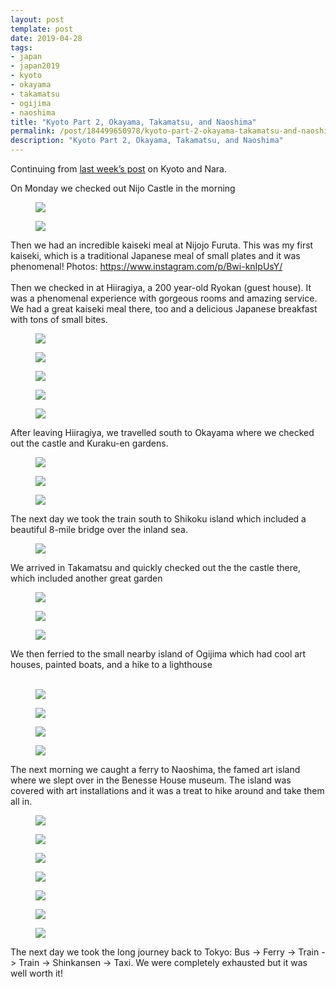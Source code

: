 ```yaml
---
layout: post
template: post
date: 2019-04-28
tags:
- japan
- japan2019
- kyoto
- okayama
- takamatsu
- ogijima
- naoshima
title: "Kyoto Part 2, Okayama, Takamatsu, and Naoshima"
permalink: /post/184499650978/kyoto-part-2-okayama-takamatsu-and-naoshima
description: "Kyoto Part 2, Okayama, Takamatsu, and Naoshima"
---
```

<p>Continuing from <a href="https://blog.randylubin.com/post/184340198883/kyoto-nara">last week’s post</a>&nbsp;on Kyoto and Nara.&nbsp;</p><p>On Monday we checked out Nijo Castle in the morning<br></p><figure data-orig-width="1024" data-orig-height="1024" class="tmblr-full"><img src="/images/c41f50c2b339dba04f4fa1dce1c65041d76c470791fbd7447428aa55ae54be37.png" data-orig-width="1024" data-orig-height="1024"></figure><figure data-orig-width="1024" data-orig-height="1024" class="tmblr-full"><img src="/images/4305ee2278f65f990e973ad5f000dc6eabac453750a16ee80d212ebca8c5c0f5.png" data-orig-width="1024" data-orig-height="1024"></figure><p>Then we had an incredible kaiseki meal at Nijojo Furuta. This was my first kaiseki, which is a traditional Japanese meal of small plates and it was phenomenal! Photos:&nbsp;<a href="https://www.instagram.com/p/Bwi-knIpUsY/">https://www.instagram.com/p/Bwi-knIpUsY/</a><br><br>Then we checked in at Hiiragiya, a 200 year-old Ryokan (guest house). It was a phenomenal experience with gorgeous rooms and amazing service. We had a great kaiseki meal there, too and a delicious Japanese breakfast with tons of small bites.<br></p><figure data-orig-width="1024" data-orig-height="1024" class="tmblr-full"><img src="/images/a758d5df132e6bf102ec0efd8c0d3aed6352fcee003f103c61fd3a477434ac5e.png" data-orig-width="1024" data-orig-height="1024"></figure><figure data-orig-width="1024" data-orig-height="1024" class="tmblr-full"><img src="/images/5b1dc20258724774fc97405035832de856b97e3fc0a588ce142d7b81dd74a91d.png" data-orig-width="1024" data-orig-height="1024"></figure><figure data-orig-width="1024" data-orig-height="1024" class="tmblr-full"><img src="/images/72118507c10e9cb588dfba2c5a33660d983655c19b129943ffbb080d8fbbda9d.png" data-orig-width="1024" data-orig-height="1024"></figure><figure data-orig-width="1024" data-orig-height="1024" class="tmblr-full"><img src="/images/1c3c23c1794247aaaf98ea72389e97f1369dc721b995338565dc5008ef807b22.png" data-orig-width="1024" data-orig-height="1024"></figure><figure data-orig-width="1024" data-orig-height="1024" class="tmblr-full"><img src="/images/8ea85683fe2331338ac77da5965bcdf0882f923f6305bef513f4eccae8ca7112.png" data-orig-width="1024" data-orig-height="1024"></figure><p>After leaving Hiiragiya, we travelled south to Okayama where we checked out the castle and Kuraku-en gardens.<br></p><figure class="tmblr-full" data-orig-height="1024" data-orig-width="1024"><img src="/images/904f096b011ced7b8a85b9f70ae8d79d948105a31582a736a2e27001adca3403.png" data-orig-height="1024" data-orig-width="1024"></figure><figure class="tmblr-full" data-orig-height="1024" data-orig-width="1024"><img src="/images/5c41489ad2a2c4e7dc7f75a78182bff492872d0deff3d8672df0cb7c939ae25e.png" data-orig-height="1024" data-orig-width="1024"></figure><figure class="tmblr-full" data-orig-height="1024" data-orig-width="1024"><img src="/images/7bdbdbb36476c07c25a87dc8ec660b60b019911b9572e8aa9e7ff660f84b7e5e.png" data-orig-height="1024" data-orig-width="1024"></figure><p>The next day we took the train south to Shikoku island which included a beautiful 8-mile bridge over the inland sea.<br></p><figure class="tmblr-full" data-orig-height="1024" data-orig-width="1024"><img src="/images/14669f26753be3df6d3971d495d55fb7a0705e36ce7d1d14edd74315b32ab067.png" data-orig-height="1024" data-orig-width="1024"></figure><p>We arrived in Takamatsu and quickly checked out the the castle there, which included another great garden<br></p><figure class="tmblr-full" data-orig-height="1024" data-orig-width="1024"><img src="/images/b31866282c7dc29b9fabf613852fdd552cc064d531e3ec5c5ffc177789583ba0.png" data-orig-height="1024" data-orig-width="1024"></figure><figure class="tmblr-full" data-orig-height="1024" data-orig-width="1024"><img src="/images/bf0b7d6180d30baf53aef1d12277798ce58941621217e2eca7b00a57438c66e8.png" data-orig-height="1024" data-orig-width="1024"></figure><figure class="tmblr-full" data-orig-height="1024" data-orig-width="1024"><img src="/images/f5cc2759b1ddf1393cdec232baf5907900f457732673924f441a5c24d7822449.png" data-orig-height="1024" data-orig-width="1024"></figure><p>We then ferried to the small nearby island of Ogijima which had cool art houses, painted boats, and a hike to a lighthouse<br><br></p><figure class="tmblr-full" data-orig-height="1024" data-orig-width="1024"><img src="/images/566a7493bdf92eabd015cd5d099c29252c8ddeff4979e729f0a4649f4a79ba1a.png" data-orig-height="1024" data-orig-width="1024"></figure><figure class="tmblr-full" data-orig-height="1024" data-orig-width="1024"><img src="/images/64bfd45c14ced4bb3ce1790bba0dcca5141ec1c6875b7254dcc50274ae01beb1.png" data-orig-height="1024" data-orig-width="1024"></figure><figure class="tmblr-full" data-orig-height="1024" data-orig-width="1024"><img src="/images/89b68140cf454b16fc2c35800dbc1f3f38b5e3005746dfb1e1fa927bf88112f6.png" data-orig-height="1024" data-orig-width="1024"></figure><figure class="tmblr-full" data-orig-height="1024" data-orig-width="1024"><img src="/images/002d29f03f9f2636b230a1c9be6b8d10ae2fc0e3d79bfe21e1cd44184941307d.png" data-orig-height="1024" data-orig-width="1024"></figure><p>The next morning we caught a ferry to Naoshima, the famed art island where we slept over in the Benesse House museum. The island was covered with art installations and it was a treat to hike around and take them all in.<br></p><figure class="tmblr-full" data-orig-height="1024" data-orig-width="1024" style=""><img src="/images/e4a9f33e0c6167e7f40d2473fdc91c1c7f838fa90da223279726ae45121345e9.png" data-orig-height="1024" data-orig-width="1024"></figure><figure class="tmblr-full" data-orig-height="1024" data-orig-width="1024"><img src="/images/ba2afd405b3df75a27dc25398534e535999a4f66e8e67b66750b14d491f1a28e.png" data-orig-height="1024" data-orig-width="1024"></figure><figure class="tmblr-full" data-orig-height="1024" data-orig-width="1024"><img src="/images/4750e5ef80c3602531b60500ffa08a67250e4b7fc23540e21d6135d794568817.png" data-orig-height="1024" data-orig-width="1024"></figure><figure class="tmblr-full" data-orig-height="1024" data-orig-width="1024"><img src="/images/38bc41450545df42637e76da535d8b9b9b6bbc809dca2079cb855d06e18743fd.png" data-orig-height="1024" data-orig-width="1024"></figure><figure class="tmblr-full" data-orig-height="1024" data-orig-width="1024"><img src="/images/f798f059ef7d75b57627063f19db47a4ecbb660b524e9cac96ad1337513ffaa8.png" data-orig-height="1024" data-orig-width="1024"></figure><figure class="tmblr-full" data-orig-height="1024" data-orig-width="1024"><img src="/images/9313bee434b7d6e192f3858b165035c98e6baed33249285dba75f41af0a528f8.png" data-orig-height="1024" data-orig-width="1024"></figure><figure class="tmblr-full" data-orig-height="1024" data-orig-width="1024" style=""><img src="/images/8fc68675f4fabf89ec7231d4b734ce0e2cafd097a82e45cb883e9a05f6e04c74.png" data-orig-height="1024" data-orig-width="1024"></figure><p>The next day we took the long journey back to Tokyo: Bus -&gt; Ferry -&gt; Train -&gt; Train -&gt; Shinkansen -&gt; Taxi. We were completely exhausted but it was well worth it!</p>